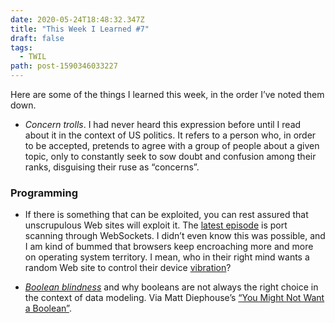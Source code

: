 ```yaml
---
date: 2020-05-24T18:48:32.347Z
title: "This Week I Learned #7"
draft: false
tags:
  - TWIL
path: post-1590346033227
---
```

Here are some of the things I learned this week, in the order I’ve noted them down.	

* _Concern trolls_. I had never heard this expression before until I read about it in the context of US politics. It refers to a person who, in order to be accepted, pretends to agree with a group of people about a given topic, only to constantly seek to sow doubt and confusion among their ranks, disguising their ruse as “concerns”.

### Programming

* If there is something that can be exploited, you can rest assured that unscrupulous Web sites will exploit it. The [latest episode](https://nullsweep.com/why-is-this-website-port-scanning-me/) is port scanning through WebSockets. I didn’t even know this was possible, and I am kind of bummed that browsers keep encroaching more and more on operating system territory. I mean, who in their right mind wants a random Web site to control their device [vibration](https://developer.mozilla.org/en-US/docs/Web/API/Vibration_API)?

* _[Boolean blindness](https://shreevatsa.wordpress.com/2015/01/31/boolean-blindness/)_ and why booleans are not always the right choice in the context of data modeling. Via Matt Diephouse’s [“You Might Not Want a Boolean”](https://matt.diephouse.com/2020/05/you-might-not-want-a-boolean/).
